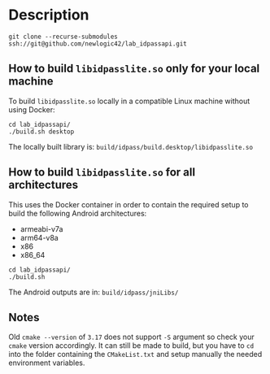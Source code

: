 # Description

```
git clone --recurse-submodules ssh://git@github.com/newlogic42/lab_idpassapi.git
```

## How to build `libidpasslite.so` only for your local machine

To build `libidpasslite.so` locally in a compatible Linux machine without 
using Docker:

```
cd lab_idpassapi/
./build.sh desktop
```

The locally built library is: `build/idpass/build.desktop/libidpasslite.so`

## How to build `libidpasslite.so` for all architectures

This uses the Docker container in order to contain the required setup to build
the following Android architectures:

- armeabi-v7a
- arm64-v8a
- x86
- x86_64

```
cd lab_idpassapi/
./build.sh
```

The Android outputs are in: `build/idpass/jniLibs/`

## Notes

Old `cmake --version` of `3.17` does not support `-S` argument so check your
`cmake` version accordingly. It can still be made to build, but you have to `cd` 
into the folder containing the `CMakeList.txt` and setup manually the needed
environment variables.
